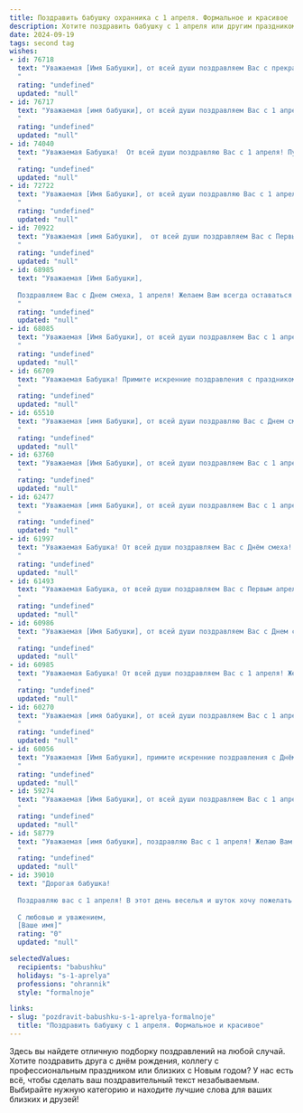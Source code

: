 ```yaml
---
title: Поздравить бабушку охранника с 1 апреля. Формальное и красивое
description: Хотите поздравить бабушку с 1 апреля или другим праздником? Наш ИИ создаст незабываемое поздравление, а вы обязательно выделитесь среди других.  
date: 2024-09-19
tags: second tag
wishes:
- id: 76718
  text: "Уважаемая [Имя Бабушки], от всей души поздравляем Вас с прекрасным праздником 1 апреля!  Желаем Вам крепкого здоровья, неиссякаемой энергии,  радости,  успеха и  всё́го самого доброго!  Пусть Ваша работа охранника  приносит  Вам удовлетворение и  признание.
  "
  rating: "undefined"
  updated: "null"
- id: 76717
  text: "Уважаемая [имя бабушки], от всей души поздравляем Вас с 1 апреля! Желаем Вам крепкого здоровья, бодрости духа и всегда яркой улыбки. Пусть этот день станет для вас наполненным радостью и позитивными эмоциями! Спасибо за ваш нелёгкий труд, за то, что вы всегда на страже порядка и безопасности. Вы – настоящий герой!
  "
  rating: "undefined"
  updated: "null"
- id: 74040
  text: "Уважаемая Бабушка!  От всей души поздравляю Вас с 1 апреля! Пусть этот день принесет Вам много улыбок, радости и приятных сюрпризов. Желаю Вам крепкого здоровья,  неиссякаемой энергии и  благополучия.  Пусть Ваша работа  охранника  приносит Вам удовлетворение, а каждый день будет наполнен яркими красками.
  "
  rating: "undefined"
  updated: "null"
- id: 72722
  text: "Уважаемая [Имя Бабушки], от всей души поздравляю Вас с 1 апреля! Желаю Вам крепкого здоровья, бодрости духа и оптимизма,  чтобы каждый день был наполнен радостью и позитивом. Пусть Ваша работа охранника приносит удовлетворение и благополучие!
  "
  rating: "undefined"
  updated: "null"
- id: 70922
  text: "Уважаемая [имя Бабушки],  от всей души поздравляем Вас с Первым апреля! Желаем Вам крепкого здоровья, бодрости духа и успехов  в Вашей нелёгкой, но важной работе. Пусть каждый день приносит  радость и удовлетворение!
  "
  rating: "undefined"
  updated: "null"
- id: 68985
  text: "Уважаемая [Имя Бабушки],
  
  Поздравляем Вас с Днем смеха, 1 апреля! Желаем Вам всегда оставаться такой же бодрой, сильной и жизнерадостной, как надежный охранник, которого Вы так мастерски изображаете. Пусть Ваша жизнь будет полна позитива, юмора и приятных неожиданностей.
  "
  rating: "undefined"
  updated: "null"
- id: 68085
  text: "Уважаемая [Имя Бабушки], от всей души поздравляем Вас с 1 апреля! Желаем Вам крепкого здоровья, бодрости духа и  спокойствия. Пусть Ваша работа охранника приносит Вам чувство уверенности и защищенности, а дома Вас всегда ждет уют и любовь близких.
  "
  rating: "undefined"
  updated: "null"
- id: 66709
  text: "Уважаемая Бабушка! Примите искренние поздравления с праздником 1 апреля! Желаю Вам крепкого здоровья, благополучия и долгих лет жизни. Пусть каждый день приносит Вам радость и позитив! Спасибо за Ваш нелёгкий труд в качестве охранника. Вы настоящий профессионал!
  "
  rating: "undefined"
  updated: "null"
- id: 65510
  text: "Уважаемая [имя Бабушки], от всей души поздравляю Вас с Днем смеха! Желаю Вам крепкого здоровья,  оптимизма и радости в каждом дне. Пусть Ваша жизнь будет наполнена светлыми моментами и приятными сюрпризами. Спасибо за Вашу службу и будьте всегда начеку!
  "
  rating: "undefined"
  updated: "null"
- id: 63760
  text: "Уважаемая [Имя Бабушки], от всей души поздравляем Вас с 1 апреля! Желаем Вам крепкого здоровья, бодрости духа и всегда спокойного рабочего дня. Пусть Ваша работа приносит Вам только удовлетворение, а в жизни царят мир и благополучие.
  "
  rating: "undefined"
  updated: "null"
- id: 62477
  text: "Уважаемая [имя Бабушки], от всей души поздравляем Вас с 1 апреля! Желаем Вам крепкого здоровья, бодрости духа и мирного неба над головой. Пусть Ваша работа  охранника  приносит Вам удовлетворение, а жизнь - только радость и позитивные эмоции!
  "
  rating: "undefined"
  updated: "null"
- id: 61997
  text: "Уважаемая Бабушка! От всей души поздравляем Вас с Днём смеха! Желаем Вам крепкого здоровья, бодрого духа и радости в каждый день. Пусть улыбка не сходит с Вашего лица, а жизнь будет наполнена добрыми и светлыми событиями.
  "
  rating: "undefined"
  updated: "null"
- id: 61493
  text: "Уважаемая Бабушка, от всей души поздравляем Вас с Первым апреля! Желаем Вам крепкого здоровья,  спокойствия и благополучия! Пусть Ваша работа охранника приносит Вам удовлетворение и  уважение окружающих. С праздником!
  "
  rating: "undefined"
  updated: "null"
- id: 60986
  text: "Уважаемая [Имя Бабушки], от всей души поздравляем Вас с Днем смеха! Желаем Вам крепкого здоровья, бодрости духа и  огромного заряда позитива! Пусть окружающие Вас люди радуют искренним смехом и светлым настроением.
  "
  rating: "undefined"
  updated: "null"
- id: 60985
  text: "Уважаемая Бабушка! От всей души поздравляем Вас с 1 апреля! Желаем Вам крепкого здоровья, душевного спокойствия и благополучия. Пусть Ваша жизнь будет наполнена радостью, теплом и заботой близких. Спасибо за Вашу службу, за то, что Вы всегда были и остаётесь верным защитником и опорой!
  "
  rating: "undefined"
  updated: "null"
- id: 60270
  text: "Уважаемая [имя бабушки], от всей души поздравляем Вас с 1 апреля! Желаем Вам крепкого здоровья, оптимизма, радости и благополучия. Пусть каждый день дарит Вам новые приятные моменты и хорошее настроение.
  "
  rating: "undefined"
  updated: "null"
- id: 60056
  text: "Уважаемая [Имя Бабушки], примите искренние поздравления с Днём смеха! Желаю Вам крепкого здоровья, долголетия,  радости и  оптимизма. Пусть  каждый день дарит Вам улыбки, а  жизнь  будет  полна  ярких  событий.
  "
  rating: "undefined"
  updated: "null"
- id: 59274
  text: "Уважаемая [Имя Бабушки], от всей души поздравляем Вас с 1 апреля! Желаем Вам крепкого здоровья, неиссякаемой энергии и  спокойствия в Вашей нелёгкой работе охранника. Пусть каждый день приносит только радость и удовлетворение!
  "
  rating: "undefined"
  updated: "null"
- id: 58779
  text: "Уважаемая [имя бабушки], поздравляю Вас с 1 апреля! Желаю Вам крепкого здоровья, долголетия, благополучия и радостных событий. Пусть Ваш труд охранника всегда будет оценен по достоинству, а в Вашей жизни будет побольше спокойствия и мира.
  "
  rating: "undefined"
  updated: "null"
- id: 39010
  text: "Дорогая бабушка!
  
  Поздравляю вас с 1 апреля! В этот день веселья и шуток хочу пожелать вам радости, здоровья и светлых моментов. Вы всегда охраняете нашу семью своим теплом и заботой, и я благодарен(на) вам за это. Пусть в вашем сердце живёт только счастье, а каждый день приносит улыбки и хорошее настроение.
  
  С любовью и уважением,
  [Ваше имя]"
  rating: "0"
  updated: "null"

selectedValues:
  recipients: "babushku"
  holidays: "s-1-aprelya"
  professions: "ohrannik"
  style: "formalnoje"

links:
- slug: "pozdravit-babushku-s-1-aprelya-formalnoje"
  title: "Поздравить бабушку с 1 апреля. Формальное и красивое"
---
```


Здесь вы найдете отличную подборку поздравлений на любой случай. 
Хотите поздравить друга с днём рождения, коллегу с профессиональным праздником или близких с Новым годом? У нас есть всё, чтобы сделать ваш поздравительный текст незабываемым. Выбирайте нужную категорию и находите лучшие слова для ваших близких и друзей!
